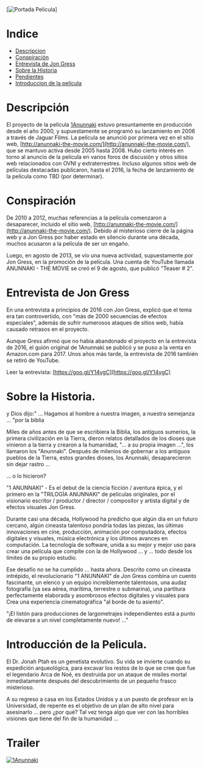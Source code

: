 [![Portada Pelicula](https://www.bibliotecapleyades.net/imagenes_sumeranu/anu59_01.jpg)]
# Indice
-  [Descripcion](#Descripción)
 - [Conspiración](#Conspiración)
 - [Entrevista de Jon Gress](#entrevista-de-jon-gress)
 - [Sobre la Historia](#sobre-la-historia)
 - [Pendientes](#pendientes)
 - [Introduccion de la pelicula](#Introducción-de-la-Pelicula)


# Descripción
 El proyecto de la película [1Anunnaki](#) estuvo presuntamente en producción desde el año 2000, y supuestamente se programó su lanzamiento en 2006 a través de Jaguar Films. La película se anunció por primera vez en el sitio web, [http://anunnaki-the-movie.com/](http://anunnaki-the-movie.com/), que se mantuvo activa desde 2005 hasta 2008. Hubo cierto interés en torno al anuncio de la película en varios foros de discusión y otros sitios web relacionados con OVNI y extraterrestres. Incluso algunos sitios web de películas destacadas publicaron, hasta el 2016, la fecha de lanzamiento de la película como TBD (por determinar).

# Conspiración
 De 2010 a 2012, muchas referencias a la película comenzaron a desaparecer, incluido el sitio web, [http://anunnaki-the-movie.com/](http://anunnaki-the-movie.com/). Debido al misterioso cierre de la página web y a Jon Gress por haber estado en silencio durante una década, muchos acusaron a la película de ser un engaño.

 Luego, en agosto de 2013, se vio una nueva actividad, supuestamente por Jon Gress, en la promoción de la película. Una cuenta de YouTube llamada ANUNNAKI - THE MOVIE se creó el 9 de agosto, que publicó "Teaser # 2". 

# Entrevista de Jon Gress
En una entrevista a principios de 2016 con Jon Gress, explicó que el tema era tan controvertido, con "más de 2000 secuencias de efectos especiales", además de sufrir numerosos ataques de sitios web, había causado retrasos en el proyecto.

Aunque Gress afirmó que no había abandonado el proyecto en la entrevista de 2016, el guión original de 1Anunnaki se publicó y se puso a la venta en Amazon.com para 2017. Unos años más tarde, la entrevista de 2016 también se retiró de YouTube.

Leer la entrevista: [https://goo.gl/Y14vgC](https://goo.gl/Y14vgC)

# Sobre la Historia.
y Dios dijo:" ... Hagamos al hombre a nuestra imagen, a nuestra semejanza ... "por la biblia

Miles de años antes de que se escribiera la Biblia, los antiguos sumerios, la primera civilización en la Tierra, dieron relatos detallados de los dioses que vinieron a la tierra y crearon a la humanidad, "... a su propia imagen ...", los llamaron los "Anunnaki". Después de milenios de gobernar a los antiguos pueblos de la Tierra, estos grandes dioses, los Anunnaki, desaparecieron sin dejar rastro ...

... o lo hicieron?

"1 ANUNNAKI" - Es el debut de la ciencia ficción / aventura épica, y el primero en la "TRILOGÍA ANUNNAKI" de películas originales, por el visionario escritor / productor / director / compositor y artista digital y de efectos visuales Jon Gress.

Durante casi una década, Hollywood ha predicho que algún día en un futuro cercano, algún cineasta talentoso pondría todas las piezas, las últimas innovaciones en cine, producción, animación por computadora, efectos digitales y visuales, música electrónica y los últimos avances en computación. La tecnología de software, unida a su mejor y mejor uso para crear una película que compite con la de Hollywood ... y ... todo desde los límites de su propio estudio.

Ese desafío no se ha cumplido ... hasta ahora. Descrito como un cineasta intrépido, el revolucionario "1 ANUNNAKI" de Jon Gress combina un cuento fascinante, un elenco y un equipo increíblemente talentosos, una audaz fotografía (ya sea aérea, marítima, terrestre o submarina), una partitura perfectamente elaborada y asombrosos efectos digitales y visuales para Crea una experiencia cinematográfica "al borde de tu asiento".

"¡El listón para producciones de largometrajes independientes está a punto de elevarse a un nivel completamente nuevo! ..."


# Introducción de la Pelicula.
El Dr. Jonah Ptah es un genetista evolutivo. Su vida se invierte cuando su expedición arqueológica, para excavar los restos de lo que se cree que fue el legendario Arca de Noé, es destruida por un ataque de misiles mortal inmediatamente después del descubrimiento de un pequeño frasco misterioso.

 A su regreso a casa en los Estados Unidos y a un puesto de profesor en la Universidad, de repente es el objetivo de un plan de alto nivel para asesinarlo ... pero ¿por qué? Tal vez tenga algo que ver con las horribles visiones que tiene del fin de la humanidad ...

 # Trailer
 [![1Anunnaki](https://img.youtube.com/vi/TRskm_DPkLg/0.jpg)](https://www.youtube.com/watch?v=TRskm_DPkLg)

